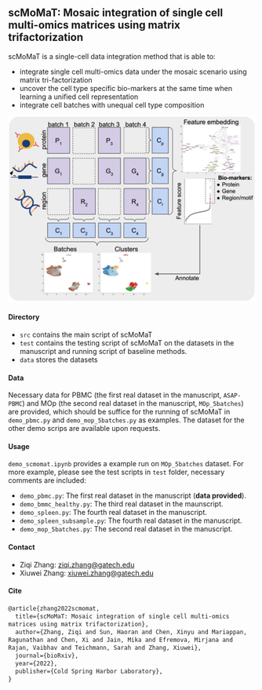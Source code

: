 ## scMoMaT: Mosaic integration of single cell multi-omics matrices using matrix trifactorization
scMoMaT is a single-cell data integration method that is able to:
* integrate single cell multi-omics data under the mosaic scenario using matrix tri-factorization
* uncover the cell type specific bio-markers at the same time when learning a unified cell representation
* integrate cell batches with unequal cell type composition

<img src = "fig1.png" width = 700ptx>

#### Directory
* `src` contains the main script of scMoMaT
* `test` contains the testing script of scMoMaT on the datasets in the manuscript and running script of baseline methods.
* `data` stores the datasets

#### Data
Necessary data for PBMC (the first real dataset in the manuscript, `ASAP-PBMC`) and MOp (the second real dataset in the manuscript, `MOp_5batches`) are provided, which should be suffice for the running of scMoMaT in `demo_pbmc.py` and `demo_mop_5batches.py` as examples. The dataset for the other demo scrips are available upon requests. 

#### Usage 
`demo_scmomat.ipynb` provides a example run on `MOp_5batches` dataset. For more example, please see the test scripts in `test` folder, necessary comments are included:
* `demo_pbmc.py`: The first real dataset in the manuscript (**data provided**).
* `demo_bmmc_healthy.py`: The third real dataset in the maunscript.
* `demo_spleen.py`: The fourth real dataset in the manuscript.
* `demo_spleen_subsample.py`: The fourth real dataset in the manuscript.
* `demo_mop_5batches.py`: The second real dataset in the manuscript.


#### Contact
* Ziqi Zhang: ziqi.zhang@gatech.edu
* Xiuwei Zhang: xiuwei.zhang@gatech.edu 


#### Cite
```
@article{zhang2022scmomat,
  title={scMoMaT: Mosaic integration of single cell multi-omics matrices using matrix trifactorization},
  author={Zhang, Ziqi and Sun, Haoran and Chen, Xinyu and Mariappan, Ragunathan and Chen, Xi and Jain, Mika and Efremova, Mirjana and Rajan, Vaibhav and Teichmann, Sarah and Zhang, Xiuwei},
  journal={bioRxiv},
  year={2022},
  publisher={Cold Spring Harbor Laboratory},
}
```